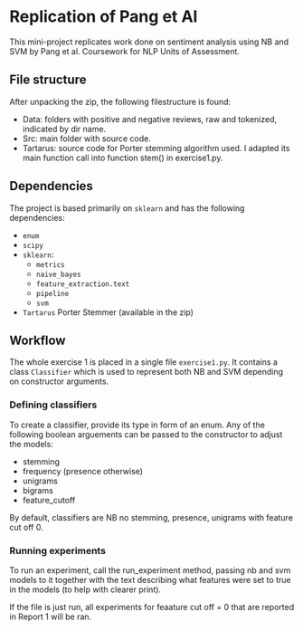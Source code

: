 # Replication of Pang et Al #
This mini-project replicates work done on sentiment analysis using NB and SVM by Pang et al. Coursework for NLP Units of Assessment.

## File structure ##
After unpacking the zip, the following filestructure is found:

- Data: folders with positive and negative reviews, raw and tokenized, indicated by dir name.
- Src: main folder with source code.
- Tartarus: source code for Porter stemming algorithm used. I adapted its main function call into function stem() in 
exercise1.py.

## Dependencies ##
The project is based primarily on `sklearn` and has the following dependencies:

- `enum`
- `scipy`
- `sklearn`:
    - `metrics`
    - `naive_bayes`
    - `feature_extraction.text`
    - `pipeline`
    - `svm`
- `Tartarus` Porter Stemmer (available in the zip)

## Workflow ##
The whole exercise 1 is placed in a single file `exercise1.py`. It contains a class `Classifier` which is used to represent 
both NB and SVM depending on constructor arguments.

### Defining classifiers ###
To create a classifier, provide its type in form of an enum.
Any of the following boolean arguements can be passed to the constructor to adjust the models:

- stemming
- frequency (presence otherwise)
- unigrams
- bigrams
- feature_cutoff

By default, classifiers are NB no stemming, presence, unigrams with feature cut off 0.

### Running experiments ###
To run an experiment, call the run_experiment method, passing nb and svm models to it together with the text describing 
what features were set to true in the models (to help with clearer print).

If the file is just run, all experiments for feaature cut off = 0 that are reported in Report 1 will be ran.
